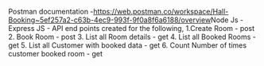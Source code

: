 Postman documentation -<link>https://web.postman.co/workspace/Hall-Booking~5ef257a2-c63b-4ec9-993f-9f0a8f6a6188/overview</link>Node Js - Express JS - API end points created for the following, 1.Create Room - post 2. Book Room - post 3. List all Room details - get 4. List all Booked Rooms - get 5. List all Customer with booked data - get 6. Count Number of times customer booked room - get
